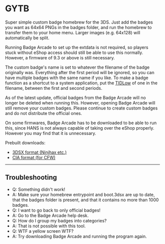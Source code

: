 # GYTB
Super simple custom badge homebrew for the 3DS. Just add the badges you want as 64x64 PNGs in the badges folder, and run the homebrew to transfer them to your home menu. Larger images (e.g. 64x128) will automatically be split.

Running Badge Arcade to set up the extdata is not required, so players stuck without eShop access should still be able to use this normally. However, a firmware of 9.3 or above is still necessary.

The custom badge's name is set to whatever the filename of the badge originally was. Everything after the first period will be ignored, so you can have multiple badges with the same name if you like. To make a badge function as a shortcut to a system application, put the [TIDLow](http://3dbrew.org/wiki/Title_list#00040010_-_System_Applications) of one in the filename, between the first and second periods.

As of the latest update, official badges from the Badge Arcade will no longer be deleted when running this. However, opening Badge Arcade will still remove your custom badges. Please continue to create custom badges and do not distribute the official ones.

On some firmwares, Badge Arcade has to be downloaded to be able to run this, since HANS is not always capable of taking over the eShop properly. However you may find that it is unnecessary.

Prebuilt downloads:
* [3DSX format (Ninjhax etc.)](https://www.dropbox.com/s/6dztbbwuyno173t/GYTB.zip?dl=0)
* [CIA format (for CFW)](https://www.dropbox.com/s/qwd143416psttp2/GYTB_cia.zip?dl=0)

----

## Troubleshooting

* Q: Something didn't work!
* A: Make sure your homebrew entrypoint and boot.3dsx are up to date, that the badges folder is present, and that it contains no more than 1000 badges.
* Q: I want to go back to only official badges!
* A: Go to the Badge Arcade help desk.
* Q: How do I group my badges into categories?
* A: That is not possible with this tool.
* Q: WTF a yellow screen WTF?
* A: Try downloading Badge Arcade and running the program again.
